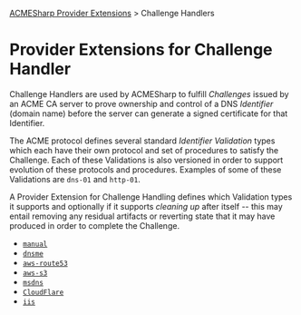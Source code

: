 ﻿[ACMESharp Provider Extensions](../) > Challenge Handlers

# Provider Extensions for Challenge Handler

Challenge Handlers are used by ACMESharp to fulfill *Challenges* issued by
an ACME CA server to prove ownership and control of a DNS *Identifier*
(domain name) before the server can generate a signed certificate for that
Identifier.

The ACME protocol defines several standard *Identifier Validation* types
which each have their own protocol and set of procedures to satisfy the
Challenge.  Each of these Validations is also versioned in order to support
evolution of these protocols and procedures.  Examples of some of these
Validations are `dns-01` and `http-01`.

A Provider Extension for Challenge Handling defines which Validation types
it supports and optionally if it supports *cleaning up* after itself --
this may entail removing any residual artifacts or reverting state that
it may have produced in order to complete the Challenge.

* [`manual`](manual.md)
* [`dnsme`](dnsme.md)
* [`aws-route53`](aws-route53.md)
* [`aws-s3`](aws-s3.md)
* [`msdns`](msdns.md)
* [`CloudFlare`](CloudFlare.md)
* [`iis`](iis.md)
